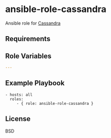 ansible-role-cassandra
===========

Ansible role for [Cassandra](http://cassandra.apache.org/)

Requirements
------------


Role Variables
--------------

```yaml
---
```

Example Playbook
----------------

    - hosts: all
      roles:
         - { role: ansible-role-cassandra }

License
-------

BSD
